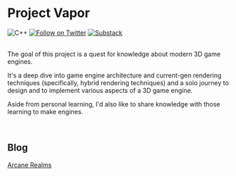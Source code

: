 # Project Vapor

![C++](https://img.shields.io/badge/C%2B%2B-00599C?style=flat&logo=c%2B%2B&logoColor=white)
[![Follow on Twitter](https://img.shields.io/twitter/follow/DevLucidum.svg?style=social)](https://twitter.com/intent/follow?screen_name=DevLucidum)
[![Substack](https://img.shields.io/badge/Substack-%23006f5c.svg?style=flat&logo=substack&logoColor=ffffff&label=Arcane%20Realms)](https://painfulexistence.substack.com/)
<br />
<br />

<p>The goal of this project is a quest for knowledge about modern 3D game engines. </p>
<p>It's a deep dive into game engine architecture and current-gen rendering techniques (specifically, hybrid rendering techniques) and a solo journey to design and to implement various aspects of a 3D game engine. </p>
<p>Aside from personal learning, I'd also like to share knowledge with those learning to make engines. </p>
<br />

## Blog
[Arcane Realms](https://painfulexistence.substack.com/)
